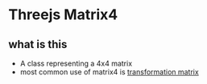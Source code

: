 # Threejs Matrix4

## what is this

- A class representing a 4x4 matrix
- most common use of matrix4 is [transformation matrix](computer-graphics-matrices.md)



